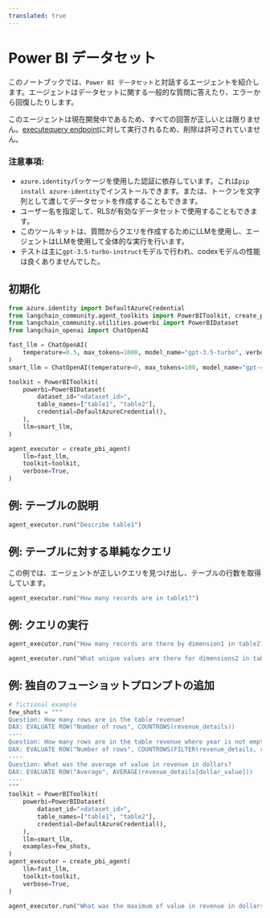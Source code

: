 ```yaml
---
translated: true
---
```


# Power BI データセット

このノートブックでは、`Power BI データセット`と対話するエージェントを紹介します。エージェントはデータセットに関する一般的な質問に答えたり、エラーから回復したりします。

このエージェントは現在開発中であるため、すべての回答が正しいとは限りません。[executequery endpoint](https://learn.microsoft.com/en-us/rest/api/power-bi/datasets/execute-queries)に対して実行されるため、削除は許可されていません。

### 注意事項:

- `azure.identity`パッケージを使用した認証に依存しています。これは`pip install azure-identity`でインストールできます。または、トークンを文字列として渡してデータセットを作成することもできます。
- ユーザー名を指定して、RLSが有効なデータセットで使用することもできます。
- このツールキットは、質問からクエリを作成するためにLLMを使用し、エージェントはLLMを使用して全体的な実行を行います。
- テストは主に`gpt-3.5-turbo-instruct`モデルで行われ、codexモデルの性能は良くありませんでした。

## 初期化

```python
from azure.identity import DefaultAzureCredential
from langchain_community.agent_toolkits import PowerBIToolkit, create_pbi_agent
from langchain_community.utilities.powerbi import PowerBIDataset
from langchain_openai import ChatOpenAI
```

```python
fast_llm = ChatOpenAI(
    temperature=0.5, max_tokens=1000, model_name="gpt-3.5-turbo", verbose=True
)
smart_llm = ChatOpenAI(temperature=0, max_tokens=100, model_name="gpt-4", verbose=True)

toolkit = PowerBIToolkit(
    powerbi=PowerBIDataset(
        dataset_id="<dataset_id>",
        table_names=["table1", "table2"],
        credential=DefaultAzureCredential(),
    ),
    llm=smart_llm,
)

agent_executor = create_pbi_agent(
    llm=fast_llm,
    toolkit=toolkit,
    verbose=True,
)
```

## 例: テーブルの説明

```python
agent_executor.run("Describe table1")
```

## 例: テーブルに対する単純なクエリ

この例では、エージェントが正しいクエリを見つけ出し、テーブルの行数を取得しています。

```python
agent_executor.run("How many records are in table1?")
```

## 例: クエリの実行

```python
agent_executor.run("How many records are there by dimension1 in table2?")
```

```python
agent_executor.run("What unique values are there for dimensions2 in table2")
```

## 例: 独自のフューショットプロンプトの追加

```python
# fictional example
few_shots = """
Question: How many rows are in the table revenue?
DAX: EVALUATE ROW("Number of rows", COUNTROWS(revenue_details))
----
Question: How many rows are in the table revenue where year is not empty?
DAX: EVALUATE ROW("Number of rows", COUNTROWS(FILTER(revenue_details, revenue_details[year] <> "")))
----
Question: What was the average of value in revenue in dollars?
DAX: EVALUATE ROW("Average", AVERAGE(revenue_details[dollar_value]))
----
"""
toolkit = PowerBIToolkit(
    powerbi=PowerBIDataset(
        dataset_id="<dataset_id>",
        table_names=["table1", "table2"],
        credential=DefaultAzureCredential(),
    ),
    llm=smart_llm,
    examples=few_shots,
)
agent_executor = create_pbi_agent(
    llm=fast_llm,
    toolkit=toolkit,
    verbose=True,
)
```

```python
agent_executor.run("What was the maximum of value in revenue in dollars in 2022?")
```
